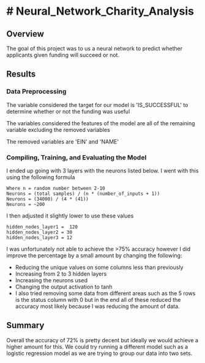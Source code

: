
# # Neural_Network_Charity_Analysis

## Overview
The goal of this project was to us a neural network to predict whether applicants given funding will succeed or not.

## Results
### Data Preprocessing
The variable considered the target for our model is 'IS_SUCCESSFUL' to determine whether or not the funding was useful 

The variables considered the features of the model are all of the remaining variable excluding the removed variables

The removed variables are 'EIN' and 'NAME'

### Compiling, Training, and Evaluating the Model
I ended up going with 3 layers with the neurons listed below. I went with this using the following formula
```
Where n = random number between 2-10
Neurons = (total samples) / (n * (number_of_inputs + 1))
Neurons = (34000) / (4 * (41))
Neurons = ~200
```
I then adjusted it slightly lower to use these values
```
hidden_nodes_layer1 =  120
hidden_nodes_layer2 = 30
hidden_nodes_layer3 = 12
```

I was unfortunately not able to achieve the >75% accuracy however I did improve the percentage by a small amount by changing the following:
- Reducing the unique values on some columns less than previously
- Increasing from 2 to 3 hidden layers
- Increasing the neurons used
- Changing the output activation to tanh
- I also tried removing some data from different areas such as the 5 rows is the status column with 0 but in the end all of these reduced the accuracy most likely because I was reducing the amount of data.

## Summary
Overall the accuracy of 72% is pretty decent but ideally we would achieve a higher amount for this. We could try running a different model such as a logistic regression model as we are trying to group our data into two sets.